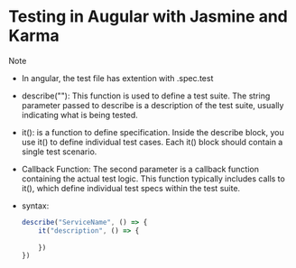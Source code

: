 
# Testing in Augular with Jasmine and Karma

> [!NOTE]

- In angular, the test file has extention with .spec.test
- describe(""): This function is used to define a test suite. The string parameter passed to describe is a description of the test suite, usually indicating what is being tested.
- it(): is a function to define specification. Inside the describe block, you use it() to define individual test cases. Each it() block should contain a single test scenario.
- Callback Function: The second parameter is a callback function containing the actual test logic. This function typically includes calls to it(), which define individual test specs within the test suite.
- syntax:

    ```js
    describe("ServiceName", () => {
        it("description", () => {
            
        })
    })
    ```


